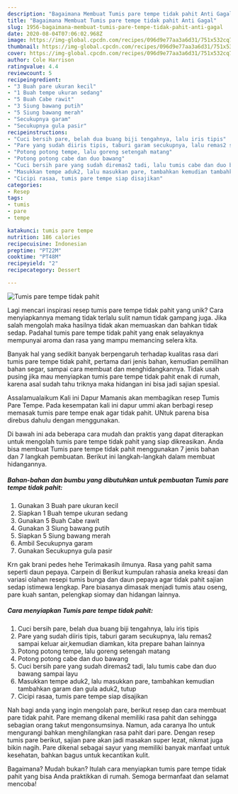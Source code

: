 ```yaml
---
description: "Bagaimana Membuat Tumis pare tempe tidak pahit Anti Gagal"
title: "Bagaimana Membuat Tumis pare tempe tidak pahit Anti Gagal"
slug: 1956-bagaimana-membuat-tumis-pare-tempe-tidak-pahit-anti-gagal
date: 2020-08-04T07:06:02.968Z
image: https://img-global.cpcdn.com/recipes/096d9e77aa3a6d31/751x532cq70/tumis-pare-tempe-tidak-pahit-foto-resep-utama.jpg
thumbnail: https://img-global.cpcdn.com/recipes/096d9e77aa3a6d31/751x532cq70/tumis-pare-tempe-tidak-pahit-foto-resep-utama.jpg
cover: https://img-global.cpcdn.com/recipes/096d9e77aa3a6d31/751x532cq70/tumis-pare-tempe-tidak-pahit-foto-resep-utama.jpg
author: Cole Harrison
ratingvalue: 4.4
reviewcount: 5
recipeingredient:
- "3 Buah pare ukuran kecil"
- "1 Buah tempe ukuran sedang"
- "5 Buah Cabe rawit"
- "3 Siung bawang putih"
- "5 Siung bawang merah"
- "Secukupnya garam"
- "Secukupnya gula pasir"
recipeinstructions:
- "Cuci bersih pare, belah dua buang biji tengahnya, lalu iris tipis"
- "Pare yang sudah diiris tipis, taburi garam secukupnya, lalu remas2 sampai keluar air,kemudian diamkan, kita prepare bahan lainnya"
- "Potong potong tempe, lalu goreng setengah matang"
- "Potong potong cabe dan duo bawang"
- "Cuci bersih pare yang sudah diremas2 tadi, lalu tumis cabe dan duo bawang sampai layu"
- "Masukkan tempe aduk2, lalu masukkan pare, tambahkan kemudian tambahkan garam dan gula aduk2, tutup"
- "Cicipi rasaa, tumis pare tempe siap disajikan"
categories:
- Resep
tags:
- tumis
- pare
- tempe

katakunci: tumis pare tempe 
nutrition: 186 calories
recipecuisine: Indonesian
preptime: "PT22M"
cooktime: "PT48M"
recipeyield: "2"
recipecategory: Dessert

---
```



![Tumis pare tempe tidak pahit](https://img-global.cpcdn.com/recipes/096d9e77aa3a6d31/751x532cq70/tumis-pare-tempe-tidak-pahit-foto-resep-utama.jpg)

Lagi mencari inspirasi resep tumis pare tempe tidak pahit yang unik? Cara menyiapkannya memang tidak terlalu sulit namun tidak gampang juga. Jika salah mengolah maka hasilnya tidak akan memuaskan dan bahkan tidak sedap. Padahal tumis pare tempe tidak pahit yang enak selayaknya mempunyai aroma dan rasa yang mampu memancing selera kita.

Banyak hal yang sedikit banyak berpengaruh terhadap kualitas rasa dari tumis pare tempe tidak pahit, pertama dari jenis bahan, kemudian pemilihan bahan segar, sampai cara membuat dan menghidangkannya. Tidak usah pusing jika mau menyiapkan tumis pare tempe tidak pahit enak di rumah, karena asal sudah tahu triknya maka hidangan ini bisa jadi sajian spesial.

Assalamualaikum Kali ini Dapur Mamanis akan membagikan resep Tumis Pare Tempe. Pada kesempatan kali ini dapur ummi akan berbagi resep memasak tumis pare tempe enak agar tidak pahit. UNtuk parena bisa direbus dahulu dengan menggunakan.


Di bawah ini ada beberapa cara mudah dan praktis yang dapat diterapkan untuk mengolah tumis pare tempe tidak pahit yang siap dikreasikan. Anda bisa membuat Tumis pare tempe tidak pahit menggunakan 7 jenis bahan dan 7 langkah pembuatan. Berikut ini langkah-langkah dalam membuat hidangannya.

<!--inarticleads1-->

##### Bahan-bahan dan bumbu yang dibutuhkan untuk pembuatan Tumis pare tempe tidak pahit:

1. Gunakan 3 Buah pare ukuran kecil
1. Siapkan 1 Buah tempe ukuran sedang
1. Gunakan 5 Buah Cabe rawit
1. Gunakan 3 Siung bawang putih
1. Siapkan 5 Siung bawang merah
1. Ambil Secukupnya garam
1. Gunakan Secukupnya gula pasir


Krn gak brani pedes hehe Terimakasih ilmunya. Rasa yang pahit sama seperti daun pepaya. Carpein di Berikut kumpulan rahasia aneka kreasi dan variasi olahan resepi tumis bunga dan daun pepaya agar tidak pahit sajian sedap istimewa lengkap. Pare biasanya dimasak menjadi tumis atau oseng, pare kuah santan, pelengkap siomay dan hidangan lainnya. 

<!--inarticleads2-->

##### Cara menyiapkan Tumis pare tempe tidak pahit:

1. Cuci bersih pare, belah dua buang biji tengahnya, lalu iris tipis
1. Pare yang sudah diiris tipis, taburi garam secukupnya, lalu remas2 sampai keluar air,kemudian diamkan, kita prepare bahan lainnya
1. Potong potong tempe, lalu goreng setengah matang
1. Potong potong cabe dan duo bawang
1. Cuci bersih pare yang sudah diremas2 tadi, lalu tumis cabe dan duo bawang sampai layu
1. Masukkan tempe aduk2, lalu masukkan pare, tambahkan kemudian tambahkan garam dan gula aduk2, tutup
1. Cicipi rasaa, tumis pare tempe siap disajikan


Nah bagi anda yang ingin mengolah pare, berikut resep dan cara membuat pare tidak pahit. Pare memang dikenal memiliki rasa pahit dan sehingga sebagian orang takut mengonsumsinya. Namun, ada caranya lho untuk mengurangi bahkan menghilangkan rasa pahit dari pare. Dengan resep tumis pare berikut, sajian pare akan jadi masakan super lezat, nikmat juga bikin nagih. Pare dikenal sebagai sayur yang memiliki banyak manfaat untuk kesehatan, bahkan bagus untuk kecantikan kulit. 

Bagaimana? Mudah bukan? Itulah cara menyiapkan tumis pare tempe tidak pahit yang bisa Anda praktikkan di rumah. Semoga bermanfaat dan selamat mencoba!

